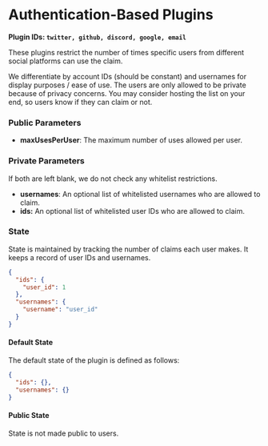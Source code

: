 # Authentication-Based Plugins

**Plugin IDs: `twitter, github, discord, google, email`**

These plugins restrict the number of times specific users from different social platforms can use the claim.&#x20;

We differentiate by account IDs (should be constant) and usernames for display purposes / ease of use. The users are only allowed to be private because of privacy concerns. You may consider hosting the list on your end, so users know if they can claim or not.

### Public Parameters

* **maxUsesPerUser**: The maximum number of uses allowed per user.

### Private Parameters

If both are left blank, we do not check any whitelist restrictions.&#x20;

* **usernames**: An optional list of whitelisted usernames who are allowed to claim.
* **ids:** An optional list of whitelisted user IDs who are allowed to claim.

### State

State is maintained by tracking the number of claims each user makes. It keeps a record of user IDs and usernames.

```json
{
  "ids": {
    "user_id": 1
  },
  "usernames": {
    "username": "user_id"
  }
}
```

#### Default State

The default state of the plugin is defined as follows:

```json
{
  "ids": {},
  "usernames": {}
}
```

#### Public State

State is not made public to users.
